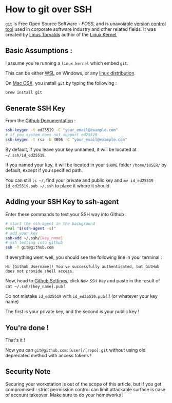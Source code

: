 # How to git over SSH

[`git`](https://git-scm.com/) is Free Open Source Software - *FOSS*, and is unavoiable [version control tool](https://www.atlassian.com/git/tutorials/what-is-version-control) used in corporate software industry and other related fields. It was created by [Linus Torvalds](https://en.wikipedia.org/wiki/Linus_Torvalds) author of the [Linux Kernel](https://en.wikipedia.org/wiki/Linux), 

## Basic Assumptions :

I assume you're running a `linux kernel` which embed `git`.

This can be either [WSL](https://docs.microsoft.com/en-us/windows/wsl/) on Windows, or any [linux distribution](https://distrowatch.com/dwres.php?resource=major).

On [Mac OSX](), you install `git` by typing the following :

```bash
brew install git
```

## Generate SSH Key

From the [Github Documentation](https://docs.github.com/en/authentication/connecting-to-github-with-ssh/generating-a-new-ssh-key-and-adding-it-to-the-ssh-agent) :

```bash
ssh-keygen -t ed25519 -C "your_email@example.com"
# if you system does not support ed25519
ssh-keygen -t rsa -b 4096 -C "your_email@example.com"
```

By default, if you leave your key unnamed, it will be located at `~/.ssh/id_ed25519`.

If you named your key, it will be located in your `$HOME` folder `/home/$USER/` by default, except if you specified path.

You can still `ls ~/`, find your private and public key and `mv id_ed25519 id_ed25519.pub ~/.ssh` to place it where it should.

## Adding your SSH Key to ssh-agent

Enter these commands to test your SSH way into Github :

```bash
# start the ssh-agent in the background
eval "$(ssh-agent -s)"
# add your key
ssh-add ~/.ssh/[key_name]
# ssh testing into github
ssh -T git@github.com
```

If everything went well, you should see the following line in your terminal :

```shell
Hi [Github Username]! You've successfully authenticated, but GitHub does not provide shell access.
```

Now, head to [Github Settings](https://github.com/settings/keys), click `New SSH Key` and paste in the result of `cat ~/.ssh/[key_name].pub` !

Do not mistake `id_ed25519` with `id_ed25519.pub` !!! (or whatever your key name)

The first is your private key, and the second is your public key !

## You're done !

That's it !

Now you can `git@github.com:[user]/[repo].git` without using old deprecated method with access tokens !

## Security Note

Securing your workstation is out of the scope of this article, but if you get compromised : strict permission control can limit attackable surface is case of account takeover. Make sure to do your homeworks !

